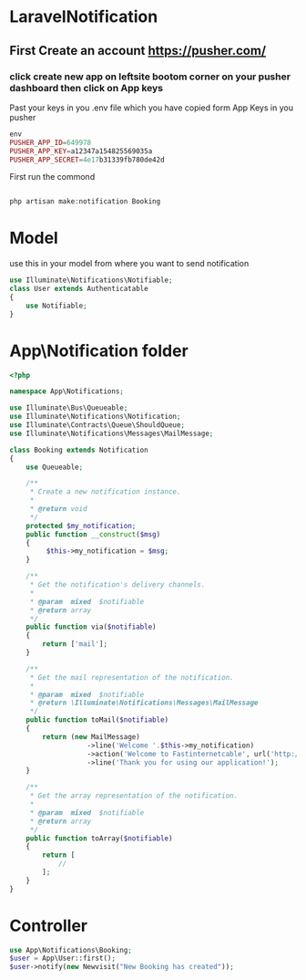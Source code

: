 # LaravelNotification
## First Create an account https://pusher.com/
### click create new app on leftsite bootom corner on your pusher dashboard then click on App keys
Past your keys in you .env file which you have copied form App Keys in you pusher
```php
env
PUSHER_APP_ID=649978
PUSHER_APP_KEY=a12347a154825569035a
PUSHER_APP_SECRET=4e17b31339fb780de42d

```

First run the commond
```php

php artisan make:notification Booking
```
# Model 
use this in your model from where you want to send notification
```php
use Illuminate\Notifications\Notifiable;
class User extends Authenticatable
{
    use Notifiable;
}
```
# App\Notification folder
```php
<?php

namespace App\Notifications;

use Illuminate\Bus\Queueable;
use Illuminate\Notifications\Notification;
use Illuminate\Contracts\Queue\ShouldQueue;
use Illuminate\Notifications\Messages\MailMessage;

class Booking extends Notification
{
    use Queueable;

    /**
     * Create a new notification instance.
     *
     * @return void
     */
    protected $my_notification; 
    public function __construct($msg)
    {
         $this->my_notification = $msg;
    }

    /**
     * Get the notification's delivery channels.
     *
     * @param  mixed  $notifiable
     * @return array
     */
    public function via($notifiable)
    {
        return ['mail'];
    }

    /**
     * Get the mail representation of the notification.
     *
     * @param  mixed  $notifiable
     * @return \Illuminate\Notifications\Messages\MailMessage
     */
    public function toMail($notifiable)
    {
        return (new MailMessage)
                   ->line('Welcome '.$this->my_notification)
                   ->action('Welcome to Fastinternetcable', url('http://dev.fastinternetcable.com'))
                   ->line('Thank you for using our application!');
    }

    /**
     * Get the array representation of the notification.
     *
     * @param  mixed  $notifiable
     * @return array
     */
    public function toArray($notifiable)
    {
        return [
            //
        ];
    }
}

```
# Controller

```php
use App\Notifications\Booking;
$user = App\User::first();
$user->notify(new Newvisit("New Booking has created"));

```


